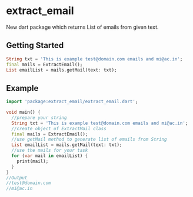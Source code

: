 # extract_email

New dart package which returns List of emails from given text.

## Getting Started

```dart
String txt = 'This is example test@domain.com emails and mi@ac.in';
final mails = ExtractEmail();
List emailList = mails.getMail(text: txt);
```

## Example

```dart
import 'package:extract_email/extract_email.dart';

void main() {
  //prepare your string
  String txt = 'This is example test@domain.com emails and mi@ac.in';
  //create object of ExtractMail class
  final mails = ExtractEmail();
  //use getMail method to generate list of emails from String
  List emailList = mails.getMail(text: txt);
  //use the mails for your task
  for (var mail in emailList) {
    print(mail);
  }
}
//Output
//test@domain.com
//mi@ac.in

```
